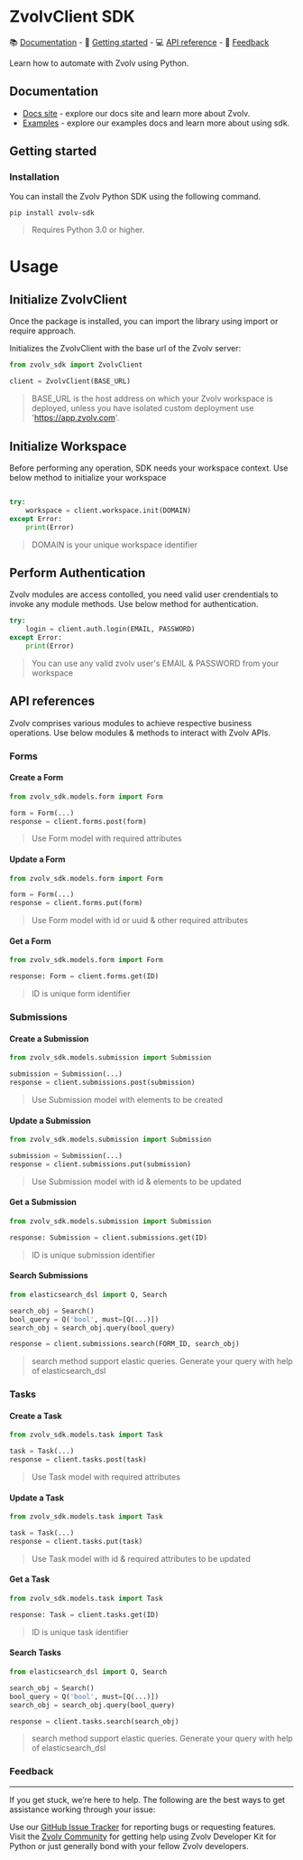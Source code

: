 # ZvolvClient SDK

<div>
📚 <a href="#documentation">Documentation</a> - 🚀 <a href="#getting-started">Getting started</a> - 💻 <a href="#api-reference">API reference</a> - 💬 <a href="#feedback">Feedback</a>
</div>


Learn how to automate with Zvolv using Python.
## Documentation
- [Docs site](https://python-zvolv-sdk.readthedocs.io/) - explore our docs site and learn more about Zvolv.
- [Examples](https://github.com/zvolvapi/python-zvolv-sdk/blob/main/EXAMPLES.md) - explore our examples docs and learn more about using sdk.

## Getting started
### Installation
You can install the Zvolv Python SDK using the following command.
```
pip install zvolv-sdk
```

> Requires Python 3.0 or higher.

# Usage
## Initialize ZvolvClient

Once the package is installed, you can import the library using import or require approach.

Initializes the ZvolvClient with the base url of the Zvolv server:

```python
from zvolv_sdk import ZvolvClient

client = ZvolvClient(BASE_URL)

```
> BASE_URL is the host address on which your Zvolv workspace is deployed, unless you have isolated custom deployment use 'https://app.zvolv.com'.

## Initialize Workspace

Before performing any operation, SDK needs your workspace context. Use below method to initialize your workspace

```python

try:
    workspace = client.workspace.init(DOMAIN)
except Error:
    print(Error)

```
> DOMAIN is your unique workspace identifier

## Perform Authentication

Zvolv modules are access contolled, you need valid user crendentials to invoke any module methods. Use below method for authentication.

```python
try:
    login = client.auth.login(EMAIL, PASSWORD)
except Error:
    print(Error)
```
> You can use any valid zvolv user's EMAIL & PASSWORD from your workspace

## API references
Zvolv comprises various modules to achieve respective business operations. Use below modules & methods to interact with Zvolv APIs.

### Forms
#### Create a Form
```python
from zvolv_sdk.models.form import Form

form = Form(...)
response = client.forms.post(form)
```
> Use Form model with required attributes

#### Update a Form
```python
from zvolv_sdk.models.form import Form

form = Form(...)
response = client.forms.put(form)
```
> Use Form model with id or uuid & other required attributes

#### Get a Form
```python
from zvolv_sdk.models.form import Form

response: Form = client.forms.get(ID)
```
> ID is unique form identifier


### Submissions
#### Create a Submission
```python
from zvolv_sdk.models.submission import Submission

submission = Submission(...)
response = client.submissions.post(submission)
```
> Use Submission model with elements to be created

#### Update a Submission
```python
from zvolv_sdk.models.submission import Submission

submission = Submission(...)
response = client.submissions.put(submission)
```
> Use Submission model with id & elements to be updated

#### Get a Submission
```python
from zvolv_sdk.models.submission import Submission

response: Submission = client.submissions.get(ID)
```
> ID is unique submission identifier

#### Search Submissions
```python
from elasticsearch_dsl import Q, Search

search_obj = Search()
bool_query = Q('bool', must=[Q(...)])
search_obj = search_obj.query(bool_query)

response = client.submissions.search(FORM_ID, search_obj)
```
> search method support elastic queries. Generate your query with help of elasticsearch_dsl


### Tasks
#### Create a Task
```python
from zvolv_sdk.models.task import Task

task = Task(...)
response = client.tasks.post(task)
```
> Use Task model with required attributes

#### Update a Task
```python
from zvolv_sdk.models.task import Task

task = Task(...)
response = client.tasks.put(task)
```
> Use Task model with id & required attributes to be updated

#### Get a Task
```python
from zvolv_sdk.models.task import Task

response: Task = client.tasks.get(ID)
```
> ID is unique task identifier

#### Search Tasks
```python
from elasticsearch_dsl import Q, Search

search_obj = Search()
bool_query = Q('bool', must=[Q(...)])
search_obj = search_obj.query(bool_query)

response = client.tasks.search(search_obj)
```
> search method support elastic queries. Generate your query with help of elasticsearch_dsl


### Feedback

---

If you get stuck, we’re here to help. The following are the best ways to get assistance working through your issue:

Use our [GitHub Issue Tracker][gh-issues] for reporting bugs or requesting features.
Visit the [Zvolv Community][zvolv-community] for getting help using Zvolv Developer Kit for Python or just generally bond with your fellow Zvolv developers.

<!-- Markdown links -->


[pypi-url]: https://pypi.org/project/slack-sdk/
[python-version]: https://img.shields.io/pypi/pyversions/slack-sdk.svg
[build-image]: https://github.com/slackapi/python-slack-sdk/workflows/CI%20Build/badge.svg
[build-url]: https://github.com/slackapi/python-slack-sdk/actions?query=workflow%3A%22CI+Build%22
[codecov-image]: https://codecov.io/gh/slackapi/python-slack-sdk/branch/main/graph/badge.svg
[codecov-url]: https://codecov.io/gh/slackapi/python-slack-sdk
[contact-image]: https://img.shields.io/badge/contact-support-green.svg
[contact-url]: https://slack.com/support
[slackclientv1]: https://github.com/slackapi/python-slackclient/tree/v1
[api-methods]: https://api.slack.com/methods
[rtm-docs]: https://api.slack.com/rtm
[events-docs]: https://api.slack.com/events-api
[bolt-python]: https://github.com/slackapi/bolt-python
[pypi]: https://pypi.org/
[gh-issues]: https://github.com/zvolvapi/python-zvolv-sdk/issues
[zvolv-community]: https://zvolv.com/
[urllib]: https://docs.python.org/3/library/urllib.request.html

